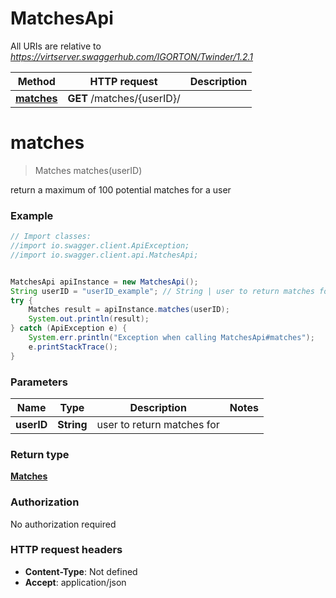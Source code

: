 # MatchesApi

All URIs are relative to *https://virtserver.swaggerhub.com/IGORTON/Twinder/1.2.1*

Method | HTTP request | Description
------------- | ------------- | -------------
[**matches**](MatchesApi.md#matches) | **GET** /matches/{userID}/ | 

<a name="matches"></a>
# **matches**
> Matches matches(userID)



return a maximum of 100 potential matches for a user

### Example
```java
// Import classes:
//import io.swagger.client.ApiException;
//import io.swagger.client.api.MatchesApi;


MatchesApi apiInstance = new MatchesApi();
String userID = "userID_example"; // String | user to return matches for
try {
    Matches result = apiInstance.matches(userID);
    System.out.println(result);
} catch (ApiException e) {
    System.err.println("Exception when calling MatchesApi#matches");
    e.printStackTrace();
}
```

### Parameters

Name | Type | Description  | Notes
------------- | ------------- | ------------- | -------------
 **userID** | **String**| user to return matches for |

### Return type

[**Matches**](Matches.md)

### Authorization

No authorization required

### HTTP request headers

 - **Content-Type**: Not defined
 - **Accept**: application/json

